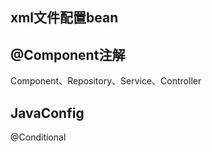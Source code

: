 ## xml文件配置bean
## @Component注解
Component、Repository、Service、Controller

## JavaConfig
@Conditional    




